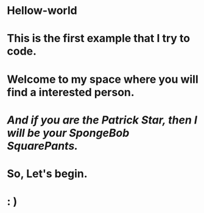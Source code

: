 # Hellow-world
# This is the first example that I try to code.
# Welcome to my space where you will find a interested person.
# *And if you are the Patrick Star, then I will be your SpongeBob SquarePants.*
# So, Let's begin.
# : )
